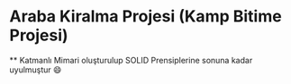 # Araba Kiralma Projesi (Kamp Bitime Projesi)
** Katmanlı Mimari oluşturulup SOLID Prensiplerine sonuna kadar uyulmuştur :smile:
